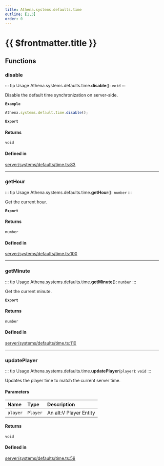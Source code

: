 ```yaml
---
title: Athena.systems.defaults.time
outline: [1,3]
order: 0
---
```


# {{ $frontmatter.title }}


## Functions

### disable

::: tip Usage
Athena.systems.defaults.time.**disable**(): `void`
:::

Disable the default time synchronization on server-side.

**`Example`**

```ts
Athena.systems.default.time.disable();
```

**`Export`**

#### Returns

`void`

#### Defined in

[server/systems/defaults/time.ts:83](https://github.com/Stuyk/altv-athena/blob/217ba5f/src/core/server/systems/defaults/time.ts#L83)

___

### getHour

::: tip Usage
Athena.systems.defaults.time.**getHour**(): `number`
:::

Get the current hour.

**`Export`**

#### Returns

`number`

#### Defined in

[server/systems/defaults/time.ts:100](https://github.com/Stuyk/altv-athena/blob/217ba5f/src/core/server/systems/defaults/time.ts#L100)

___

### getMinute

::: tip Usage
Athena.systems.defaults.time.**getMinute**(): `number`
:::

Get the current minute.

**`Export`**

#### Returns

`number`

#### Defined in

[server/systems/defaults/time.ts:110](https://github.com/Stuyk/altv-athena/blob/217ba5f/src/core/server/systems/defaults/time.ts#L110)

___

### updatePlayer

::: tip Usage
Athena.systems.defaults.time.**updatePlayer**(`player`): `void`
:::

Updates the player time to match the current server time.

#### Parameters

| Name | Type | Description |
| :------ | :------ | :------ |
| `player` | `Player` | An alt:V Player Entity |

#### Returns

`void`

#### Defined in

[server/systems/defaults/time.ts:59](https://github.com/Stuyk/altv-athena/blob/217ba5f/src/core/server/systems/defaults/time.ts#L59)
